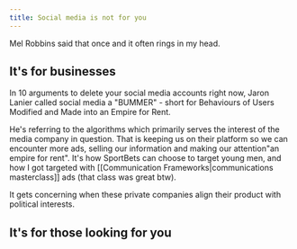 ```yaml
---
title: Social media is not for you
---
```

Mel Robbins said that once and it often rings in my head.

## It's for businesses
In 10 arguments to delete your social media accounts right now, Jaron Lanier called social media a "BUMMER" - short for Behaviours of Users Modified and Made into an Empire for Rent.

He's referring to the algorithms which primarily serves the interest of the media company in question. That is keeping us on their platform so we can encounter more ads, selling our information and making our attention"an empire for rent". It's how SportBets can choose to target young men, and how I got targeted with [[Communication Frameworks|communications masterclass]] ads (that class was great btw).

It gets concerning when these private companies align their product with political interests. 
## It's for those looking for you
